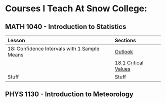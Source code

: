 <head>
<title>Dr. Michael E. Olson</title>
<script src="https://polyfill.io/v3/polyfill.min.js?features=es6"></script>
<script id="MathJax-script" async src="https://cdn.jsdelivr.net/npm/mathjax@3/es5/tex-mml-chtml.js"></script>
</head>

# Courses I Teach At Snow College:

## MATH 1040 - Introduction to Statistics
| Lesson                                       | Sections                                                           |
| :------------------------------------------- | :----------------------------------------------------------------- |
| 18: Confidence Intervals with 1 Sample Means | [Outlook](Stats1040/Chapter18/18_0_ConfidenceIntervals.md)         |
|                                              | [18.1 Critical Values](Stats1040/Chapter18/18_1_CriticalValues.md) |
| Stuff                                        | Stuff                                                              |


## PHYS 1130 - Introduction to Meteorology